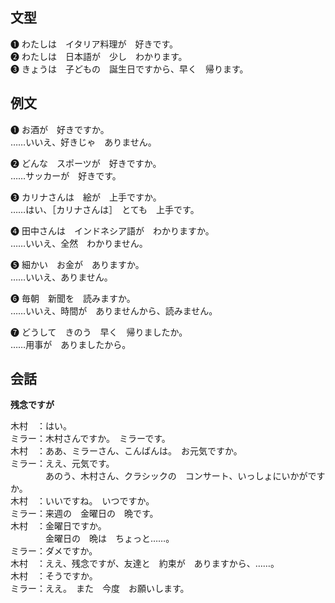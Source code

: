 ## 文型

❶ わたしは　イタリア料理が　好きです。  
❷ わたしは　日本語が　少し　わかります。  
❸ きょうは　子どもの　誕生日ですから、早く　帰ります。

## 例文

❶ お酒が　好きですか。  
……いいえ、好きじゃ　ありません。

❷ どんな　スポーツが　好きですか。  
……サッカーが　好きです。

❸ カリナさんは　絵が　上手ですか。  
……はい、［カリナさんは］　とても　上手です。

❹ 田中さんは　インドネシア語が　わかりますか。  
……いいえ、全然　わかりません。

❺ 細かい　お金が　ありますか。  
……いいえ、ありません。

❻ 毎朝　新聞を　読みますか。  
……いいえ、時間が　ありませんから、読みません。

❼ どうして　きのう　早く　帰りましたか。  
……用事が　ありましたから。

## 会話

**残念ですが**

木村　：はい。  
ミラー：木村さんですか。　ミラーです。  
木村　：ああ、ミラーさん、こんばんは。　お元気ですか。  
ミラー：ええ、元気です。  
　　　　あのう、木村さん、クラシックの　コンサート、いっしょにいかがですか。  
木村　：いいですね。　いつですか。  
ミラー：来週の　金曜日の　晩です。  
木村　：金曜日ですか。  
　　　　金曜日の　晩は　ちょっと……。  
ミラー：ダメですか。  
木村　：ええ、残念ですが、友達と　約束が　ありますから、……。  
木村　：そうですか。  
ミラー：ええ。　また　今度　お願いします。
